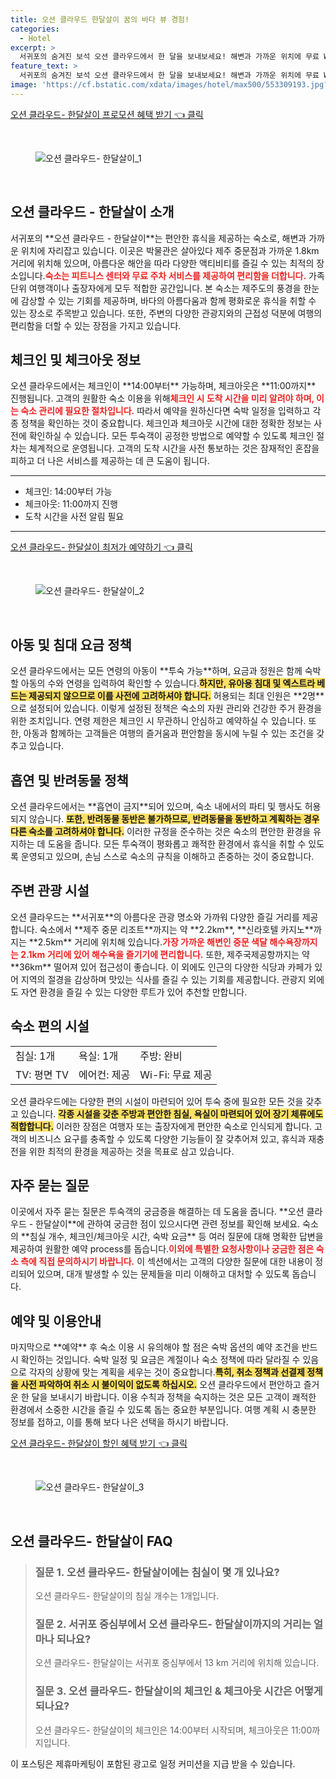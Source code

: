 ```yaml
---
title: 오션 클라우드 한달살이 꿈의 바다 뷰 경험!
categories:
  - Hotel
excerpt: >
  서귀포의 숨겨진 보석 오션 클라우드에서 한 달을 보내보세요! 해변과 가까운 위치에 무료 WiFi 전용 주차 피트니스 센터까지 완비되어 있습니다. 편안한 숙소에서 제주를 만끽하세요!
feature_text: >
  서귀포의 숨겨진 보석 오션 클라우드에서 한 달을 보내보세요! 해변과 가까운 위치에 무료 WiFi 전용 주차 피트니스 센터까지 완비되어 있습니다. 편안한 숙소에서 제주를 만끽하세요!
image: 'https://cf.bstatic.com/xdata/images/hotel/max500/553309193.jpg?k=3724f2f724f0410b66287fa8d63cc67f8554058f8a85c5ec03bc52b903771cd2&o=&hp=1'
---
```


<p><a class="modoo-button" href="https://tinyurl.com/28paxwyo" rel="nofollow noopener">오션 클라우드- 한달살이 프로모션 혜택 받기 👈 클릭</a></p><br/>
<figure class="image"><img alt="오션 클라우드- 한달살이_1" src="https://cf.bstatic.com/xdata/images/hotel/max1024x768/553309188.jpg?k=3bb249bc20a0a3b1ce9acb80d7d4cd0f676fab5e00dbde3850c088cfff59d610&amp;o=&amp;hp=1"/></figure><br/>
<h2 id="오션_클라우드_소개">오션 클라우드 - 한달살이 소개</h2>
<p>서귀포의 **오션 클라우드 - 한달살이**는 편안한 휴식을 제공하는 숙소로, 해변과 가까운 위치에 자리잡고 있습니다. 이곳은 박물관은 살아있다 제주 중문점과 가까운 1.8km 거리에 위치해 있으며, 아름다운 해안을 따라 다양한 액티비티를 즐길 수 있는 최적의 장소입니다.<b><span style="color: #ee2323;">숙소는 피트니스 센터와 무료 주차 서비스를 제공하여 편리함을 더합니다.</span></b> 가족 단위 여행객이나 출장자에게 모두 적합한 공간입니다. 본 숙소는 제주도의 풍경을 한눈에 감상할 수 있는 기회를 제공하며, 바다의 아름다움과 함께 평화로운 휴식을 취할 수 있는 장소로 주목받고 있습니다. 또한, 주변의 다양한 관광지와의 근접성 덕분에 여행의 편리함을 더할 수 있는 장점을 가지고 있습니다.</p>
<h2 id="체크인_체크아웃">체크인 및 체크아웃 정보</h2>
<p>오션 클라우드에서는 체크인이 **14:00부터** 가능하며, 체크아웃은 **11:00까지** 진행됩니다. 고객의 원활한 숙소 이용을 위해<b><span style="color: #ee2323;">체크인 시 도착 시간을 미리 알려야 하며, 이는 숙소 관리에 필요한 절차입니다.</span></b> 따라서 예약을 원하신다면 숙박 일정을 입력하고 각종 정책을 확인하는 것이 중요합니다. 체크인과 체크아웃 시간에 대한 정확한 정보는 사전에 확인하실 수 있습니다. 모든 투숙객이 공정한 방법으로 예약할 수 있도록 체크인 절차는 체계적으로 운영됩니다. 고객의 도착 시간을 사전 통보하는 것은 잠재적인 혼잡을 피하고 더 나은 서비스를 제공하는 데 큰 도움이 됩니다.</p>
<hr/>
<ul>
<li>체크인: 14:00부터 가능</li>
<li>체크아웃: 11:00까지 진행</li>
<li>도착 시간을 사전 알림 필요</li>
</ul>
<hr/>
<p><a class="modoo-button" href="https://tinyurl.com/28paxwyo" rel="nofollow noopener">오션 클라우드- 한달살이 최저가 예약하기 👈 클릭</a></p><br/>
<figure class="image"><img alt="오션 클라우드- 한달살이_2" src="https://cf.bstatic.com/xdata/images/hotel/max500/553309193.jpg?k=3724f2f724f0410b66287fa8d63cc67f8554058f8a85c5ec03bc52b903771cd2&amp;o=&amp;hp=1"/></figure><br/>
<h2 id="아동_및_침대_요금">아동 및 침대 요금 정책</h2>
<p>오션 클라우드에서는 모든 연령의 아동이 **투숙 가능**하며, 요금과 정원은 함께 숙박할 아동의 수와 연령을 입력하여 확인할 수 있습니다.<b><span style="background-color: #ffe066;">하지만, 유아용 침대 및 엑스트라 베드는 제공되지 않으므로 이를 사전에 고려하셔야 합니다.</span></b> 허용되는 최대 인원은 **2명**으로 설정되어 있습니다. 이렇게 설정된 정책은 숙소의 자원 관리와 건강한 주거 환경을 위한 조치입니다. 연령 제한은 체크인 시 무관하니 안심하고 예약하실 수 있습니다. 또한, 아동과 함께하는 고객들은 여행의 즐거움과 편안함을 동시에 누릴 수 있는 조건을 갖추고 있습니다.</p>
<h2 id="흡연_및_반려동물">흡연 및 반려동물 정책</h2>
<p>오션 클라우드에서는 **흡연이 금지**되어 있으며, 숙소 내에서의 파티 및 행사도 허용되지 않습니다. <b><span style="background-color: #ffe066;">또한, 반려동물 동반은 불가하므로, 반려동물을 동반하고 계획하는 경우 다른 숙소를 고려하셔야 합니다.</span></b> 이러한 규정을 준수하는 것은 숙소의 편안한 환경을 유지하는 데 도움을 줍니다. 모든 투숙객이 평화롭고 쾌적한 환경에서 휴식을 취할 수 있도록 운영되고 있으며, 손님 스스로 숙소의 규칙을 이해하고 존중하는 것이 중요합니다.</p>
<h2 id="주변_관광지">주변 관광 시설</h2>
<p>오션 클라우드는 **서귀포**의 아름다운 관광 명소와 가까워 다양한 즐길 거리를 제공합니다. 숙소에서 **제주 중문 리조트**까지는 약 **2.2km**, **신라호텔 카지노**까지는 **2.5km** 거리에 위치해 있습니다.<b><span style="color: #ee2323;">가장 가까운 해변인 중문 색달 해수욕장까지는 2.1km 거리에 있어 해수욕을 즐기기에 편리합니다.</span></b> 또한, 제주국제공항까지는 약 **36km** 떨어져 있어 접근성이 좋습니다. 이 외에도 인근의 다양한 식당과 카페가 있어 지역의 절경을 감상하며 맛있는 식사를 즐길 수 있는 기회를 제공합니다. 관광지 외에도 자연 환경을 즐길 수 있는 다양한 루트가 있어 추천할 만합니다.</p>
<h2 id="숙소_편의_시설">숙소 편의 시설</h2>
<table>
<tr>
<td>침실: 1개</td>
<td>욕실: 1개</td>
<td>주방: 완비</td>
</tr>
<tr>
<td>TV: 평면 TV</td>
<td>에어컨: 제공</td>
<td>Wi-Fi: 무료 제공</td>
</tr>
</table>
<p>오션 클라우드에는 다양한 편의 시설이 마련되어 있어 투숙 중에 필요한 모든 것을 갖추고 있습니다. <b><span style="background-color: #ffe066;">각종 시설을 갖춘 주방과 편안한 침실, 욕실이 마련되어 있어 장기 체류에도 적합합니다.</span></b> 이러한 장점은 여행자 또는 출장자에게 편안한 숙소로 인식되게 합니다. 고객의 비즈니스 요구를 충족할 수 있도록 다양한 기능들이 잘 갖추어져 있고, 휴식과 재충전을 위한 최적의 환경을 제공하는 것을 목표로 삼고 있습니다.</p>
<h2 id="자주_묻는_질문">자주 묻는 질문</h2>
<p>이곳에서 자주 묻는 질문은 투숙객의 궁금증을 해결하는 데 도움을 줍니다. **오션 클라우드 - 한달살이**에 관하여 궁금한 점이 있으시다면 관련 정보를 확인해 보세요. 숙소의 **침실 개수, 체크인/체크아웃 시간, 숙박 요금** 등 여러 질문에 대해 명확한 답변을 제공하여 원활한 예약 process를 돕습니다.<b><span style="color: #ee2323;">이외에 특별한 요청사항이나 궁금한 점은 숙소 측에 직접 문의하시기 바랍니다.</span></b> 이 섹션에서는 고객의 다양한 질문에 대한 내용이 정리되어 있으며, 대개 발생할 수 있는 문제들을 미리 이해하고 대처할 수 있도록 돕습니다.</p>
<h2 id="예약_및_이용안내">예약 및 이용안내</h2>
<p>마지막으로 **예약** 후 숙소 이용 시 유의해야 할 점은 숙박 옵션의 예약 조건을 반드시 확인하는 것입니다. 숙박 일정 및 요금은 계절이나 숙소 정책에 따라 달라질 수 있음으로 각자의 상황에 맞는 계획을 세우는 것이 중요합니다.<b><span style="background-color: #ffe066;">특히, 취소 정책과 선결제 정책을 사전 파악하여 취소 시 불이익이 없도록 하십시오.</span></b> 오션 클라우드에서 편안하고 즐거운 한 달을 보내시기 바랍니다. 이용 수칙과 정책을 숙지하는 것은 모든 고객이 쾌적한 환경에서 소중한 시간을 즐길 수 있도록 돕는 중요한 부분입니다. 여행 계획 시 충분한 정보를 접하고, 이를 통해 보다 나은 선택을 하시기 바랍니다.</p>
<p><a class="modoo-button" href="https://tinyurl.com/28paxwyo" rel="nofollow noopener">오션 클라우드- 한달살이 할인 혜택 받기 👈 클릭</a></p><br>

<figure class="image"><img src="https://cf.bstatic.com/xdata/images/hotel/max500/553309197.jpg?k=a4e3f130a5577ba45d949392f15310107e65ac35ddf978e5e4483a6c3b9f952c&o=&hp=1" alt="오션 클라우드- 한달살이_3"></figure><br>
<h2 id="오션 클라우드- 한달살이_FAQ">오션 클라우드- 한달살이 FAQ</h2>
<div itemscope="" itemtype="https://schema.org/FAQPage"> 
<blockquote> 
<div itemscope="" itemprop="mainEntity" itemtype="https://schema.org/Question"> 
<h3 id="질문_1" itemprop="name">질문 1. 오션 클라우드- 한달살이에는 침실이 몇 개 있나요?</h3> 
<div itemscope="" itemprop="acceptedAnswer" itemtype="https://schema.org/Answer"> 
<span itemprop="text"> 
<p>오션 클라우드- 한달살이의 침실 개수는 1개입니다.</p> 
</span> 
</div> 
</div> 

<div itemscope="" itemprop="mainEntity" itemtype="https://schema.org/Question"> 
<h3 id="질문_2" itemprop="name">질문 2. 서귀포 중심부에서 오션 클라우드- 한달살이까지의 거리는 얼마나 되나요?</h3> 
<div itemscope="" itemprop="acceptedAnswer" itemtype="https://schema.org/Answer"> 
<span itemprop="text"> 
<p>오션 클라우드- 한달살이는 서귀포 중심부에서 13 km 거리에 위치해 있습니다.</p> 
</span> 
</div> 
</div> 

<div itemscope="" itemprop="mainEntity" itemtype="https://schema.org/Question"> 
<h3 id="질문_3" itemprop="name">질문 3. 오션 클라우드- 한달살이의 체크인 & 체크아웃 시간은 어떻게 되나요?</h3> 
<div itemscope="" itemprop="acceptedAnswer" itemtype="https://schema.org/Answer"> 
<span itemprop="text"> 
<p>오션 클라우드- 한달살이의 체크인은 14:00부터 시작되며, 체크아웃은 11:00까지입니다.</p> 
</span> 
</div> 
</div> 
</blockquote> 
</div><p>이 포스팅은 제휴마케팅이 포함된 광고로 일정 커미션을 지급 받을 수 있습니다.</p>

